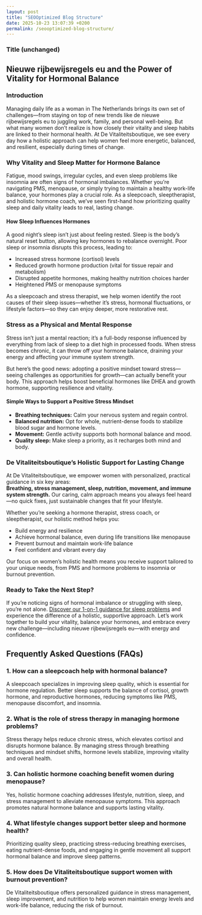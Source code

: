 ```yaml
---
layout: post
title: "SEOOptimized Blog Structure"
date: 2025-10-23 13:07:39 +0200
permalink: /seooptimized-blog-structure/
---
```

### Title (unchanged)
## Nieuwe rijbewijsregels eu and the Power of Vitality for Hormonal Balance

### Introduction  
Managing daily life as a woman in The Netherlands brings its own set of challenges—from staying on top of new trends like de nieuwe rijbewijsregels eu to juggling work, family, and personal well-being. But what many women don’t realize is how closely their vitality and sleep habits are linked to their hormonal health. At De Vitaliteitsboutique, we see every day how a holistic approach can help women feel more energetic, balanced, and resilient, especially during times of change.

### Why Vitality and Sleep Matter for Hormone Balance  
Fatigue, mood swings, irregular cycles, and even sleep problems like insomnia are often signs of hormonal imbalances. Whether you’re navigating PMS, menopause, or simply trying to maintain a healthy work-life balance, your hormones play a crucial role. As a sleepcoach, sleeptherapist, and holistic hormone coach, we’ve seen first-hand how prioritizing quality sleep and daily vitality leads to real, lasting change.

#### How Sleep Influences Hormones  
A good night’s sleep isn’t just about feeling rested. Sleep is the body’s natural reset button, allowing key hormones to rebalance overnight. Poor sleep or insomnia disrupts this process, leading to:

- Increased stress hormone (cortisol) levels  
- Reduced growth hormone production (vital for tissue repair and metabolism)  
- Disrupted appetite hormones, making healthy nutrition choices harder  
- Heightened PMS or menopause symptoms

As a sleepcoach and stress therapist, we help women identify the root causes of their sleep issues—whether it’s stress, hormonal fluctuations, or lifestyle factors—so they can enjoy deeper, more restorative rest.

### Stress as a Physical and Mental Response  
Stress isn’t just a mental reaction; it’s a full-body response influenced by everything from lack of sleep to a diet high in processed foods. When stress becomes chronic, it can throw off your hormone balance, draining your energy and affecting your immune system strength.

But here’s the good news: adopting a positive mindset toward stress—seeing challenges as opportunities for growth—can actually benefit your body. This approach helps boost beneficial hormones like DHEA and growth hormone, supporting resilience and vitality.

#### Simple Ways to Support a Positive Stress Mindset  
- **Breathing techniques:** Calm your nervous system and regain control.  
- **Balanced nutrition:** Opt for whole, nutrient-dense foods to stabilize blood sugar and hormone levels.  
- **Movement:** Gentle activity supports both hormonal balance and mood.  
- **Quality sleep:** Make sleep a priority, as it recharges both mind and body.

### De Vitaliteitsboutique’s Holistic Support for Lasting Change  
At De Vitaliteitsboutique, we empower women with personalized, practical guidance in six key areas:  
**Breathing, stress management, sleep, nutrition, movement, and immune system strength.** Our caring, calm approach means you always feel heard—no quick fixes, just sustainable changes that fit your lifestyle.

Whether you’re seeking a hormone therapist, stress coach, or sleeptherapist, our holistic method helps you:

- Build energy and resilience  
- Achieve hormonal balance, even during life transitions like menopause  
- Prevent burnout and maintain work-life balance  
- Feel confident and vibrant every day

Our focus on women’s holistic health means you receive support tailored to your unique needs, from PMS and hormone problems to insomnia or burnout prevention.

### Ready to Take the Next Step?  
If you’re noticing signs of hormonal imbalance or struggling with sleep, you’re not alone. [Discover our 1-on-1 guidance for sleep problems](https://devitaliteitsboutique.nl/slaapproblemen-1-op-1-begeleiding/) and experience the difference of a holistic, supportive approach. Let’s work together to build your vitality, balance your hormones, and embrace every new challenge—including nieuwe rijbewijsregels eu—with energy and confidence.

## Frequently Asked Questions (FAQs)

### 1. How can a sleepcoach help with hormonal balance?  
A sleepcoach specializes in improving sleep quality, which is essential for hormone regulation. Better sleep supports the balance of cortisol, growth hormone, and reproductive hormones, reducing symptoms like PMS, menopause discomfort, and insomnia.

### 2. What is the role of stress therapy in managing hormone problems?  
Stress therapy helps reduce chronic stress, which elevates cortisol and disrupts hormone balance. By managing stress through breathing techniques and mindset shifts, hormone levels stabilize, improving vitality and overall health.

### 3. Can holistic hormone coaching benefit women during menopause?  
Yes, holistic hormone coaching addresses lifestyle, nutrition, sleep, and stress management to alleviate menopause symptoms. This approach promotes natural hormone balance and supports lasting vitality.

### 4. What lifestyle changes support better sleep and hormone health?  
Prioritizing quality sleep, practicing stress-reducing breathing exercises, eating nutrient-dense foods, and engaging in gentle movement all support hormonal balance and improve sleep patterns.

### 5. How does De Vitaliteitsboutique support women with burnout prevention?  
De Vitaliteitsboutique offers personalized guidance in stress management, sleep improvement, and nutrition to help women maintain energy levels and work-life balance, reducing the risk of burnout.

<script type="application/ld+json">
{
  "@context": "https://schema.org",
  "@type": "BlogPosting",
  "headline": "Nieuwe rijbewijsregels eu and the Power of Vitality for Hormonal Balance",
  "description": "Explore how vitality, sleep, and hormonal balance are intertwined for women in The Netherlands. De Vitaliteitsboutique offers holistic coaching in sleep, stress, and hormone therapy to empower women aged 20-65.",
  "author": {
    "@type": "Person",
    "name": "De Vitaliteitsboutique"
  },
  "publisher": {
    "@type": "Person",
    "name": "De Vitaliteitsboutique"
  },
  "mainEntityOfPage": {
    "@type": "WebPage",
    "@id": "https://devitaliteitsboutique.nl/blog/nieuwe-rijbewijsregels-eu-hormonal-balance"
  },
  "datePublished": "2024-06-01",
  "dateModified": "2024-06-01",
  "articleBody": "Managing daily life as a woman in The Netherlands brings its own set of challenges—from staying on top of new trends like de nieuwe rijbewijsregels eu to juggling work, family, and personal well-being. But what many women don’t realize is how closely their vitality and sleep habits are linked to their hormonal health. At De Vitaliteitsboutique, we see every day how a holistic approach can help women feel more energetic, balanced, and resilient, especially during times of change.\n\nFatigue, mood swings, irregular cycles, and even sleep problems like insomnia are often signs of hormonal imbalances. Whether you’re navigating PMS, menopause, or simply trying to maintain a healthy work-life balance, your hormones play a crucial role. As a sleepcoach, sleeptherapist, and holistic hormone coach, we’ve seen first-hand how prioritizing quality sleep and daily vitality leads to real, lasting change.\n\nA good night’s sleep isn’t just about feeling rested. Sleep is the body’s natural reset button, allowing key hormones to rebalance overnight. Poor sleep or insomnia disrupts this process, leading to increased stress hormone (cortisol) levels, reduced growth hormone production, disrupted appetite hormones, and heightened PMS or menopause symptoms.\n\nStress isn’t just a mental reaction; it’s a full-body response influenced by everything from lack of sleep to a diet high in processed foods. When stress becomes chronic, it can throw off your hormone balance, draining your energy and affecting your immune system strength.\n\nAt De Vitaliteitsboutique, we empower women with personalized, practical guidance in six key areas: breathing, stress management, sleep, nutrition, movement, and immune system strength. Our caring, calm approach means you always feel heard—no quick fixes, just sustainable changes that fit your lifestyle.\n\nWhether you’re seeking a hormone therapist, stress coach, or sleeptherapist, our holistic method helps you build energy and resilience, achieve hormonal balance, prevent burnout, and feel confident and vibrant every day."
}
</script>

<script type="application/ld+json">
{
  "@context": "https://schema.org",
  "@type": "FAQPage",
  "mainEntity": [
    {
      "@type": "Question",
      "name": "How can a sleepcoach help with hormonal balance?",
      "acceptedAnswer": {
        "@type": "Answer",
        "text": "A sleepcoach specializes in improving sleep quality, which is essential for hormone regulation. Better sleep supports the balance of cortisol, growth hormone, and reproductive hormones, reducing symptoms like PMS, menopause discomfort, and insomnia."
      }
    },
    {
      "@type": "Question",
      "name": "What is the role of stress therapy in managing hormone problems?",
      "acceptedAnswer": {
        "@type": "Answer",
        "text": "Stress therapy helps reduce chronic stress, which elevates cortisol and disrupts hormone balance. By managing stress through breathing techniques and mindset shifts, hormone levels stabilize, improving vitality and overall health."
      }
    },
    {
      "@type": "Question",
      "name": "Can holistic hormone coaching benefit women during menopause?",
      "acceptedAnswer": {
        "@type": "Answer",
        "text": "Yes, holistic hormone coaching addresses lifestyle, nutrition, sleep, and stress management to alleviate menopause symptoms. This approach promotes natural hormone balance and supports lasting vitality."
      }
    },
    {
      "@type": "Question",
      "name": "What lifestyle changes support better sleep and hormone health?",
      "acceptedAnswer": {
        "@type": "Answer",
        "text": "Prioritizing quality sleep, practicing stress-reducing breathing exercises, eating nutrient-dense foods, and engaging in gentle movement all support hormonal balance and improve sleep patterns."
      }
    },
    {
      "@type": "Question",
      "name": "How does De Vitaliteitsboutique support women with burnout prevention?",
      "acceptedAnswer": {
        "@type": "Answer",
        "text": "De Vitaliteitsboutique offers personalized guidance in stress management, sleep improvement, and nutrition to help women maintain energy levels and work-life balance, reducing the risk of burnout."
      }
    }
  ]
}
</script>